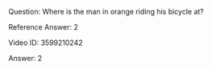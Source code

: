 Question: Where is the man in orange riding his bicycle at?

Reference Answer: 2

Video ID: 3599210242

Answer: 2

